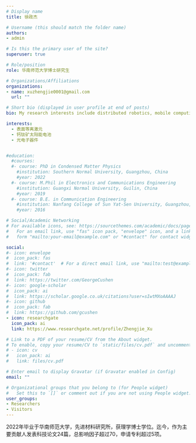 ```yaml
---
# Display name
title: 徐政杰

# Username (this should match the folder name)
authors:
- admin

# Is this the primary user of the site?
superuser: true

# Role/position
role: 华南师范大学博士研究生

# Organizations/Affiliations
organizations:
- name: xuzhengjie0001@gmail.com
  url: ""

# Short bio (displayed in user profile at end of posts)
bio: My research interests include distributed robotics, mobile computing and programmable matter.

interests:
  - 表面等离激元
  - 钙钛矿太阳能电池
  - 光电子器件


#education:
  #courses:
  #- course: PhD in Condensed Matter Physics
    #institution: Southern Normal University, Guangzhou, China
    #year: 2022
  #- course: M.Phil in Electronics and Communications Engineering
    #institution: Guangxi Normal University, Guilin, China
    #year: 2019
  #- course: B.E. in Communication Engineering
    #institution: Nanfang College of Sun Yat-Sen University, Guangzhou, China
    #year: 2016

# Social/Academic Networking
# For available icons, see: https://sourcethemes.com/academic/docs/page-builder/#icons
#   For an email link, use "fas" icon pack, "envelope" icon, and a link in the
#   form "mailto:your-email@example.com" or "#contact" for contact widget.

social:
#- icon: envelope
#  icon_pack: fas
#  link: '#contact'  # For a direct email link, use "mailto:test@example.org".
#- icon: twitter
#  icon_pack: fab
#  link: https://twitter.com/GeorgeCushen
#- icon: google-scholar
#  icon_pack: ai
#  link: https://scholar.google.co.uk/citations?user=sIwtMXoAAAAJ
#- icon: github
#  icon_pack: fab
#  link: https://github.com/gcushen
- icon: researchgate
  icon_pack: ai
  link: https://www.researchgate.net/profile/Zhengjie_Xu

# Link to a PDF of your resume/CV from the About widget.
# To enable, copy your resume/CV to `static/files/cv.pdf` and uncomment the lines below.
# - icon: cv
#   icon_pack: ai
#   link: files/cv.pdf

# Enter email to display Gravatar (if Gravatar enabled in Config)
email: ""

# Organizational groups that you belong to (for People widget)
#   Set this to `[]` or comment out if you are not using People widget.
user_groups:
- Researchers
- Visitors
---
```



  2022年毕业于华南师范大学，先进材料研究所，获理学博士学位。迄今，作为主要贡献人发表科技论文24篇，总影响因子超过70，申请专利超过5项。


